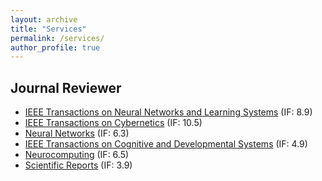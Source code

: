 ```yaml
---
layout: archive
title: "Services"
permalink: /services/
author_profile: true
---
```


Journal Reviewer
----
* [IEEE Transactions on Neural Networks and Learning Systems](https://ieeexplore.ieee.org/xpl/RecentIssue.jsp?punumber=5962385) (IF: 8.9)
* [IEEE Transactions on Cybernetics](https://ieeexplore.ieee.org/xpl/RecentIssue.jsp?punumber=6221036) (IF: 10.5)
* [Neural Networks](https://www.sciencedirect.com/journal/neural-networks) (IF: 6.3)
* [IEEE Transactions on Cognitive and Developmental Systems](https://ieeexplore.ieee.org/xpl/RecentIssue.jsp?punumber=7274989
) (IF: 4.9)
* [Neurocomputing](https://www.journals.elsevier.com/neurocomputing) (IF: 6.5)
* [Scientific Reports](https://www.nature.com/srep) (IF: 3.9)
